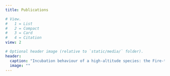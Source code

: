 ```yaml
---
title: Publications

# View.
#   1 = List
#   2 = Compact
#   3 = Card
#   4 = Citation
view: 2

# Optional header image (relative to `static/media/` folder).
header: 
  caption: "Incubation behaviour of a high-altitude species: the Fire-tailed Sunbird Aethopyga ignicauda"
  image: ""
---
```


